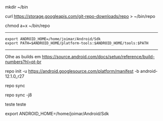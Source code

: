 
mkdir ~/bin

curl https://storage.googleapis.com/git-repo-downloads/repo > ~/bin/repo

chmod a+x ~/bin/repo

_____________________________
```
export ANDROID_HOME=/home/joimar/Android/Sdk
export PATH=$ANDROID_HOME/platform-tools:$ANDROID_HOME/tools:$PATH
```

______________________________________________________________

Olhe as builds em https://source.android.com/docs/setup/reference/build-numbers?hl=pt-br



repo init -u https://android.googlesource.com/platform/manifest -b android-12.1.0_r27

repo sync

repo sync -j8

teste teste

export ANDROID_HOME=/home/joimar/Android/Sdk